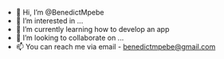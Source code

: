 - 👋 Hi, I’m @BenedictMpebe
- 👀 I’m interested in ...
- 🌱 I’m currently learning how to develop an app
- 💞️ I’m looking to collaborate on ...
- 📫 You can reach me via email - benedictmpebe@gmail.com

<!---
Benedict Mpebe is a ✨ special ✨ repository because its `README.md` (this file) appears on your GitHub profile.
You can click the Preview link to take a look at your changes.
--->
